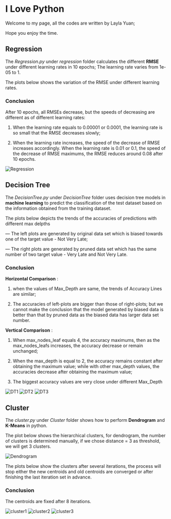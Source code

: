 # I   Love    Python

Welcome to my page, all the codes are written by Layla Yuan; 

Hope you enjoy the time.

## Regression

  The _Regression.py_ under _regression_ folder calculates the different **RMSE** under different learning rates in 10 epochs; The learning rate varies     from 1e-05 to 1.

  The plots below shows the variation of the RMSE under different learning rates.

### Conclusion

  After 10 epochs, all RMSEs decrease, but the speeds of decreasing are different as of different learning rates:

  1. When the learning rate equals to 0.00001 or 0.0001, the learning rate is so small that the RMSE decreases slowly;

  2. When the learning rate increases, the speed of the decrease of RMSE increases accordingly. When the learning rate is 0.01  or 0.1, the speed of the decrease of RMSE maximums, the RMSE reduces around 0.08 after 10 epochs.

  ![Regression](regression/regression.png)


## Decision Tree

  The _DecisionTree.py_ under _DecisionTree_ folder uses decision tree models in **machine learning** to predict the classification of the test dataset based on the information obtained from the training dataset. 

  The plots below depicts the trends of the accuracies of predictions with different max delpths

  — The left plots are generated by original data set which is biased towards one of the target value - Not Very Late;

  — The right plots are generated by pruned data set which has the same number of two target value - Very Late and Not Very Late.

### Conclusion


  **Horizontal Comparison** :

  1. when the values of Max_Depth are same, the trends of Accuracy Lines are similar;
  
  2. The accuracies of left-plots are bigger than those of right-plots; but we cannot make the conclusion that the model generated by biased data is better than that by pruned data as the biased data has larger data set number.


  **Vertical Comparison** :
  
  1. When max_nodes_leaf equals 4, the accuracy maximums, then as the max_nodes_leafs increases, the accuracy decrease or remain unchanged;

  2. When the max_depth is equal to 2, the accuracy remains constant after obtaining the maximum value; while with other max_depth values, the accuracies decrease after obtaining the maximum value;

  3. The biggest accuracy values are very close under different Max_Depth

![DT1](DecisionTree/DecisionTree1.png)
![DT2](DecisionTree/DecisionTree2.png)
![DT3](DecisionTree/DecisionTree3.png)


## Cluster

The _cluster.py_ under _Cluster_ folder shows how to perform **Dendrogram** and **K-Means** in python. 

The plot below shows the hierarchical clusters, for dendrogram, the number of clusters is determined manually, if we chose distance = 3 as threshold, we will get 3 clusters.

![Dendrogram](Cluster/Dendrogram.png)

The plots below show the clusters after several iterations, the process will stop either the new centroids and old centroids are converged or after finishing the last iteration set in advance.

### Conclusion

The centroids are fixed after 8 iterations.

![cluster1](Cluster/iteration0.png)
![cluster2](Cluster/iteration5.png)
![cluster3](Cluster/lastiteration8.png)




